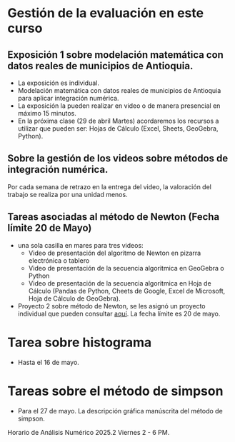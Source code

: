 # Gestión de la evaluación en este curso  

## Exposición 1 sobre modelación matemática con datos reales de municipios de Antioquia.

* La exposición es individual. 
* Modelación matemática con datos reales de municipios de Antioquia para aplicar integración numérica. 
* La exposición la pueden realizar en video o de manera presencial en máximo 15 minutos. 
* En la próxima clase (29 de abril Martes) acordaremos los recursos a utilizar que pueden ser: Hojas de Cálculo (Excel, Sheets, GeoGebra, Python).

## Sobre la gestión de los videos sobre métodos de integración numérica. 

Por cada semana de retrazo en la entrega del video, la valoración del trabajo se realiza por una unidad menos.  

## Tareas asociadas al método de Newton (Fecha límite 20 de Mayo)

* una sola casilla en mares para tres videos:
    - Video de presentación del algoritmo de Newton en pizarra electrónica o tablero
    - Video de presentación de la secuencia algoritmica en GeoGebra o Python
    - Video de presentación de la secuencia algoritmica en Hoja de Cálculo (Pandas de Python, Cheets de Google, Excel de Microsoft, Hoja de Cálculo de GeoGebra). 
* Proyecto 2 sobre método de Newton, se les asignó un proyecto individual que pueden consultar [aquí](https://github.com/marco-canas/analisis_numerico/blob/main/4_planifica_implementa/4_ceros_funciones/1_newton_rapson/4_newton_rapson.ipynb). La fecha límite es 20 de mayo.

# Tarea sobre histograma  
  * Hasta el 16 de mayo. 
# Tareas sobre el método de simpson
  * Para el 27 de mayo. La descripción gráfica manúscrita del método de simpson. 


Horario de Análisis Numérico 2025.2 Viernes 2 - 6 PM. 